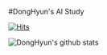 #DongHyun's AI Study 

[![Hits](https://hits.seeyoufarm.com/api/count/incr/badge.svg?url=https%3A%2F%2Fgithub.com%2FDongHyun99&count_bg=%2379C83D&title_bg=%23555555&icon=&icon_color=%23E7E7E7&title=hits&edge_flat=false)](https://hits.seeyoufarm.com)

![DongHyun's github stats](https://github-readme-stats.vercel.app/api?username=DongHyun99&show_icons=true)
